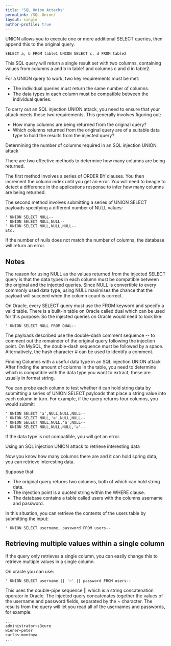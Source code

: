 ```yaml
---
title: "SQL Union Attacks"
permalink: /SQL-Union/
layout: single
author-profile: true
---
```


UNION allows you to execute one or more additional SELECT queries, then append this to the original query.

``SELECT a, b FROM table1 UNION SELECT c, d FROM table2``

This SQL query will return a single result set with two columns, containing values from columns a and b in table1 and columns c and d in table2.

For a UNION query to work, two key requirements must be met:
- The individual queries must return the same number of columns.
- The data types in each column must be compatible between the individual queries.

To carry out an SQL injection UNION attack, you need to ensure that your attack meets these two requirements. This generally involves figuring out:
- How many columns are being returned from the original query?
- Which columns returned from the original query are of a suitable data type to hold the results from the injected query?

Determining the number of columns required in an SQL injection UNION attack

There are two effective methods to determine how many columns are being returned. 

The first method involves a series of ORDER BY clauses. You then increment the column index until you get an error.
You will need to beagle to detect a difference in the applications response to infer how many columns are being returned. 

The second method involves submitting a series of UNION SELECT payloads specifying a different number of NULL values:
```
' UNION SELECT NULL--
' UNION SELECT NULL,NULL--
' UNION SELECT NULL,NULL,NULL--
Etc.
```
If the number of nulls does not match the number of columns, the database will return an error.

## Notes
The reason for using NULL as the values returned from the injected SELECT query is that the data types in each column must be compatible between the original and the injected queries. Since NULL is convertible to every commonly used data type, using NULL maximises the chance that the payload will succeed when the column count is correct.

On Oracle, every SELECT query must use the FROM keyword and specify a valid table. There is a built-in table on Oracle called dual which can be used for this purpose. So the injected queries on Oracle would need to look like:

``' UNION SELECT NULL FROM DUAL--``

The payloads described use the double-dash comment sequence -- to comment out the remainder of the original query following the injection point. On MySQL, the double-dash sequence must be followed by a space. Alternatively, the hash character # can be used to identify a comment.

Finding Columns with a useful data type in an SQL injection UNION attack
After finding the amount of columns in the table, you need to determine which is compatible with the data type you want to extract, these are usually in format string.

You can probe each column to test whether it can hold string data by submitting a series of UNION SELECT payloads that place a string value into each column in turn. For example, if the query returns four columns, you would submit:
```
' UNION SELECT 'a',NULL,NULL,NULL--
' UNION SELECT NULL,'a',NULL,NULL--
' UNION SELECT NULL,NULL,'a',NULL--
' UNION SELECT NULL,NULL,NULL,'a'--
```
If the data type is not compatible, you will get an error.
 
Using an SQL injection UNION attack to retrieve interesting data

Now you know how many columns there are and it can hold spring data, you can retrieve interesting data.
 
Suppose that:
- The original query returns two columns, both of which can hold string data.
- The injection point is a quoted string within the WHERE clause.
- The database contains a table called users with the columns username and password.
 
In this situation, you can retrieve the contents of the users table by submitting the input:

```' UNION SELECT username, password FROM users--```
 
## Retrieving multiple values within a single column

If the query only retrieves a single column, you can easily change this to retrieve multiple values in a single column.
 
On oracle you can use: 

``' UNION SELECT username || '~' || password FROM users--``
 
This uses the double-pipe sequence || which is a string concatenation operator in Oracle. The injected query concatenates together the values of the username and password fields, separated by the ~ character.
The results from the query will let you read all of the usernames and passwords, for example:
```
...
administrator~s3cure
wiener~peter
carlos~montoya
...
```
